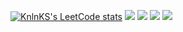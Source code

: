 
[![KnlnKS's LeetCode stats](https://leetcode-stats-six.vercel.app/api?username=gitvanya34&theme=dark)](https://github.com/KnlnKS/leetcode-stats)
![](https://github-profile-summary-cards.vercel.app/api/cards/most-commit-language?username=gitvanya34&theme=dark)
![](https://github-profile-summary-cards.vercel.app/api/cards/profile-details?username=gitvanya34&theme=dark)
![](https://github-profile-summary-cards.vercel.app/api/cards/repos-per-language?username=gitvanya34&theme=dark)
![](https://github-profile-summary-cards.vercel.app/api/cards/stats?username=gitvanya34&theme=dark)

<!--
**gitvanya34/gitvanya34** is a ✨ _special_ ✨ repository because its `README.md` (this file) appears on your GitHub profile.

Here are some ideas to get you started:

- 🔭 I’m currently working on ...
- 🌱 I’m currently learning ...
- 👯 I’m looking to collaborate on ...
- 🤔 I’m looking for help with ...
- 💬 Ask me about ...
- 📫 How to reach me: ...
- 😄 Pronouns: ...
- ⚡ Fun fact: ...
-->
